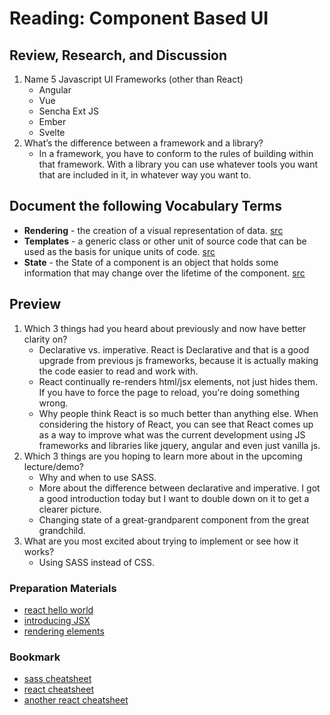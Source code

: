 # Reading: Component Based UI

## Review, Research, and Discussion

1. Name 5 Javascript UI Frameworks (other than React)
    - Angular
    - Vue
    - Sencha Ext JS
    - Ember
    - Svelte
1. What’s the difference between a framework and a library?
    - In a framework, you have to conform to the rules of building within that framework. With a library you can use whatever tools you want that are included in it, in whatever way you want to.

## Document the following Vocabulary Terms

- **Rendering** - the creation of a visual representation of data. [src](https://www.quora.com/What-does-rendering-mean-in-computer-science-and-why-is-this-word-used-to-describe-what-it-means)
- **Templates** - a generic class or other unit of source code that can be used as the basis for unique units of code. [src](https://whatis.techtarget.com/definition/template#:~:text=In%20programming%2C%20a%20template%20is,individual%20template%20classes%20to%20modify.)
- **State** - the State of a component is an object that holds some information that may change over the lifetime of the component. [src](https://www.geeksforgeeks.org/reactjs-state-react/)

## Preview

1. Which 3 things had you heard about previously and now have better clarity on?
    - Declarative vs. imperative. React is Declarative and that is a good upgrade from previous js frameworks, because it is actually making the code easier to read and work with.
    - React continually re-renders html/jsx elements, not just hides them. If you have to force the page to reload, you're doing something wrong.
    - Why people think React is so much better than anything else. When considering the history of React, you can see that React comes up as a way to improve what was the current development using JS frameworks and libraries like jquery, angular and even just vanilla js.
1. Which 3 things are you hoping to learn more about in the upcoming lecture/demo?
    - Why and when to use SASS.
    - More about the difference between declarative and imperative. I got a good introduction today but I want to double down on it to get a clearer picture.
    - Changing state of a great-grandparent component from the great grandchild.
1. What are you most excited about trying to implement or see how it works?
    - Using SASS instead of CSS.

### Preparation Materials

- [react hello world](https://facebook.github.io/react/docs/hello-world.html)
- [introducing JSX](https://facebook.github.io/react/docs/introducing-jsx.html)
- [rendering elements](https://facebook.github.io/react/docs/rendering-elements.html)

### Bookmark

- [sass cheatsheet](https://devhints.io/sass)
- [react cheatsheet](https://devhints.io/react)
- [another react cheatsheet](https://reactcheatsheet.com/)
